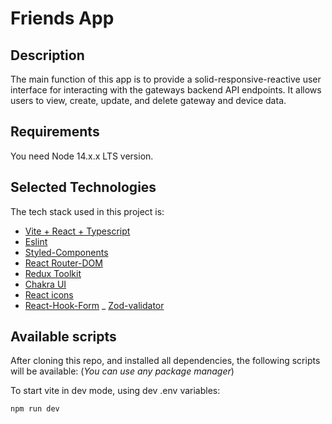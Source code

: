 # Friends App
## Description
The main function of this app is to provide a solid-responsive-reactive user  interface for interacting with the gateways backend API endpoints. It allows users to view, create, update, and delete gateway and device data.

## Requirements
You need Node 14.x.x LTS version.

## Selected Technologies

The tech stack used in this project is:

- [Vite + React + Typescript](https://vitejs.dev/guide/)
- [Eslint](https://eslint.org/)
- [Styled-Components](https://styled-components.com/)
- [React Router-DOM](https://reactrouter.com/en/main)
- [Redux Toolkit](https://redux-toolkit.js.org/)
- [Chakra UI](https://chakra-ui.com/)
- [React icons](https://react-icons.github.io/)
- [React-Hook-Form](https://react-hook-form.com/)
_ [Zod-validator](https://zod.dev/)

## Available scripts

After cloning this repo, and installed all dependencies, the following scripts will be available:
(*You can use any package manager*)

To start vite in dev mode, using dev .env variables:
```
npm run dev
```


